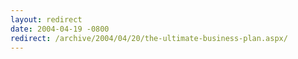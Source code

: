 ```yaml
---
layout: redirect
date: 2004-04-19 -0800
redirect: /archive/2004/04/20/the-ultimate-business-plan.aspx/
---
```

